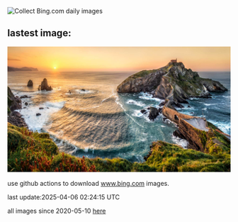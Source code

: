 ![Collect Bing.com daily images](https://github.com/counter2015/bing-daily-images/workflows/Collect%20Bing.com%20daily%20images/badge.svg)
## lastest image:
![](images/img.jpg)

use github actions to download www.bing.com images.

last update:2025-04-06 02:24:15 UTC

all images since 2020-05-10 [here](https://github.com/counter2015/bing-daily-images/tree/master/images) 
